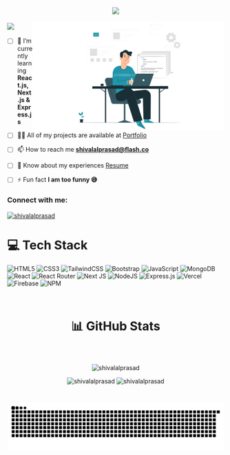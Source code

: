 <!-- <h1 align="center">Hi 👋, I'm Shivalal Prasad</h1>
<h3 align="center">A passionate Full Stack Web developer</h3> -->
<h3 align="center"><img src="https://readme-typing-svg.herokuapp.com/?font=Jersey+10&size=35&center=true&vCenter=true&width=500&height=70&duration=4000&lines=Hi+There!+👋;+I'm+Shivalal+Prasad!;A+Passionate;Full+Stack+Web+developer" /></h3>
<span align="right" ><img align="right" height="250" src="./assets/coder.svg" alt="coding..."/></span>
<span>

[![](https://visitcount.itsvg.in/api?id=shivalalprasad&icon=0&color=0)](https://visitcount.itsvg.in)

- [ ] 🌱 I’m currently learning **React.js,Next.js & Express.js**

- [ ] 👨‍💻 All of my projects are available at [Portfolio](https://shivalal-prasad.vercel.app)

- [ ] 📫 How to reach me **<shivalalprasad@flash.co>**

- [ ] 📄 Know about my experiences [Resume](https://shivalal-prasad.vercel.app/resume)

- [ ] ⚡ Fun fact **I am too funny 😅**
</span>

<h3 align="left">Connect with me:</h3>
<span align="left">
<a href="https://linkedin.com/in/shivalalprasad" target="blank"><img align="center" src="https://raw.githubusercontent.com/rahuldkjain/github-profile-readme-generator/master/src/images/icons/Social/linked-in-alt.svg" alt="shivalalprasad" height="30" width="40" /></a>
</span>

# 💻 Tech Stack

![HTML5](https://img.shields.io/badge/html5-%23E34F26.svg?style=for-the-badge&logo=html5&logoColor=white) ![CSS3](https://img.shields.io/badge/css3-%231572B6.svg?style=for-the-badge&logo=css3&logoColor=white) ![TailwindCSS](https://img.shields.io/badge/tailwindcss-%2338B2AC.svg?style=for-the-badge&logo=tailwind-css&logoColor=white) ![Bootstrap](https://img.shields.io/badge/bootstrap-%238511FA.svg?style=for-the-badge&logo=bootstrap&logoColor=white) ![JavaScript](https://img.shields.io/badge/javascript-%23323330.svg?style=for-the-badge&logo=javascript&logoColor=%23F7DF1E) ![MongoDB](https://img.shields.io/badge/MongoDB-%234ea94b.svg?style=for-the-badge&logo=mongodb&logoColor=white) ![React](https://img.shields.io/badge/react-%2320232a.svg?style=for-the-badge&logo=react&logoColor=%2361DAFB) ![React Router](https://img.shields.io/badge/React_Router-CA4245?style=for-the-badge&logo=react-router&logoColor=white)  ![Next JS](https://img.shields.io/badge/Next-black?style=for-the-badge&logo=next.js&logoColor=white) ![NodeJS](https://img.shields.io/badge/node.js-6DA55F?style=for-the-badge&logo=node.js&logoColor=white) ![Express.js](https://img.shields.io/badge/express.js-%23404d59.svg?style=for-the-badge&logo=express&logoColor=%2361DAFB) ![Vercel](https://img.shields.io/badge/vercel-%23000000.svg?style=for-the-badge&logo=vercel&logoColor=white)  ![Firebase](https://img.shields.io/badge/firebase-%23039BE5.svg?style=for-the-badge&logo=firebase)  ![NPM](https://img.shields.io/badge/NPM-%23CB3837.svg?style=for-the-badge&logo=npm&logoColor=white)

<br/>

# <p align="center">📊 GitHub Stats</p>

<br/>

<p align="center"><img align="center" src="https://github-readme-stats.vercel.app/api/top-langs/?username=shivalalprasad" alt="shivalalprasad" /></p>
<p align="center"><span><img src="https://github-readme-stats.vercel.app/api?username=shivalalprasad&show_icons=true&locale=en" alt="shivalalprasad" /></span>&nbsp;<span><img src="https://github-readme-streak-stats.herokuapp.com/?user=shivalalprasad&" alt="shivalalprasad" /></span></p>


###

<br clear="both">

<img src="https://raw.githubusercontent.com/shivalalprasad/shivalalprasad/output/github-contribution-grid-snake-dark.svg" alt="Snake animation" />

###
